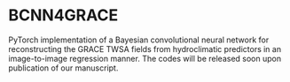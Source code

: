 # BCNN4GRACE
PyTorch implementation of a Bayesian convolutional neural network for reconstructing the GRACE TWSA fields from hydroclimatic predictors in an image-to-image regression manner. The codes will be released soon upon publication of our manuscript.
